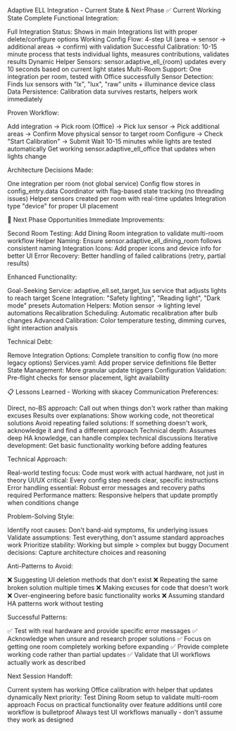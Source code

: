 Adaptive ELL Integration - Current State & Next Phase
✅ Current Working State
Complete Functional Integration:

Full Integration Status: Shows in main Integrations list with proper delete/configure options
Working Config Flow: 4-step UI (area → sensor → additional areas → confirm) with validation
Successful Calibration: 10-15 minute process that tests individual lights, measures contributions, validates results
Dynamic Helper Sensors: sensor.adaptive_ell_{room} updates every 10 seconds based on current light states
Multi-Room Support: One integration per room, tested with Office successfully
Sensor Detection: Finds lux sensors with "lx", "lux", "raw" units + illuminance device class
Data Persistence: Calibration data survives restarts, helpers work immediately

Proven Workflow:

Add integration → Pick room (Office) → Pick lux sensor → Pick additional areas → Confirm
Move physical sensor to target room
Configure → Check "Start Calibration" → Submit
Wait 10-15 minutes while lights are tested automatically
Get working sensor.adaptive_ell_office that updates when lights change

Architecture Decisions Made:

One integration per room (not global service)
Config flow stores in config_entry.data
Coordinator with flag-based state tracking (no threading issues)
Helper sensors created per room with real-time updates
Integration type "device" for proper UI placement

🚀 Next Phase Opportunities
Immediate Improvements:

Second Room Testing: Add Dining Room integration to validate multi-room workflow
Helper Naming: Ensure sensor.adaptive_ell_dining_room follows consistent naming
Integration Icons: Add proper icons and device info for better UI
Error Recovery: Better handling of failed calibrations (retry, partial results)

Enhanced Functionality:

Goal-Seeking Service: adaptive_ell.set_target_lux service that adjusts lights to reach target
Scene Integration: "Safety lighting", "Reading light", "Dark mode" presets
Automation Helpers: Motion sensor → lighting level automations
Recalibration Scheduling: Automatic recalibration after bulb changes
Advanced Calibration: Color temperature testing, dimming curves, light interaction analysis

Technical Debt:

Remove Integration Options: Complete transition to config flow (no more legacy options)
Services.yaml: Add proper service definitions file
Better State Management: More granular update triggers
Configuration Validation: Pre-flight checks for sensor placement, light availability

📋 Lessons Learned - Working with skacey
Communication Preferences:

Direct, no-BS approach: Call out when things don't work rather than making excuses
Results over explanations: Show working code, not theoretical solutions
Avoid repeating failed solutions: If something doesn't work, acknowledge it and find a different approach
Technical depth: Assumes deep HA knowledge, can handle complex technical discussions
Iterative development: Get basic functionality working before adding features

Technical Approach:

Real-world testing focus: Code must work with actual hardware, not just in theory
UI/UX critical: Every config step needs clear, specific instructions
Error handling essential: Robust error messages and recovery paths required
Performance matters: Responsive helpers that update promptly when conditions change

Problem-Solving Style:

Identify root causes: Don't band-aid symptoms, fix underlying issues
Validate assumptions: Test everything, don't assume standard approaches work
Prioritize stability: Working but simple > complex but buggy
Document decisions: Capture architecture choices and reasoning

Anti-Patterns to Avoid:

❌ Suggesting UI deletion methods that don't exist
❌ Repeating the same broken solution multiple times
❌ Making excuses for code that doesn't work
❌ Over-engineering before basic functionality works
❌ Assuming standard HA patterns work without testing

Successful Patterns:

✅ Test with real hardware and provide specific error messages
✅ Acknowledge when unsure and research proper solutions
✅ Focus on getting one room completely working before expanding
✅ Provide complete working code rather than partial updates
✅ Validate that UI workflows actually work as described

Next Session Handoff:

Current system has working Office calibration with helper that updates dynamically
Next priority: Test Dining Room setup to validate multi-room approach
Focus on practical functionality over feature additions until core workflow is bulletproof
Always test UI workflows manually - don't assume they work as designed